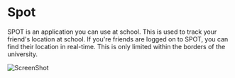 Spot
====
SPOT is an application you can use at school. 
This is used to track your friend's location at school. 
If you're friends are logged on to SPOT, you can find their location in real-time. 
This is only limited within the borders of the university.

![ScreenShot](/screenshots/Screenshot_2014-03-15-23-11-45.png)

